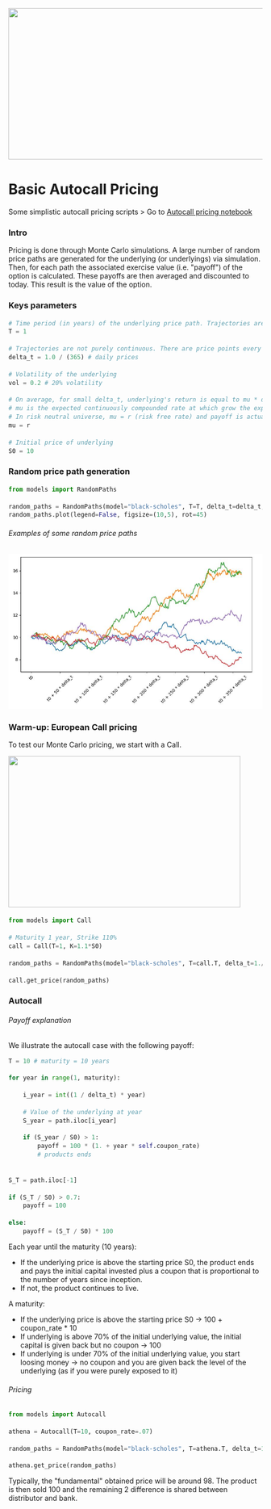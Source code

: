 <p align="center">
  <img src="https://www.mckinsey.com/~/media/mckinsey/industries/financial%20services/our%20insights/a%20decade%20after%20the%20global%20financial%20crisis%20what%20has%20and%20hasnt%20changed/a-decade-after-the-global-financial-crisis-1536x1536-250.jpg?mw=677&car=42:25"  width="600" height="300">
</p>

# Basic Autocall Pricing

Some simplistic autocall pricing scripts > Go to [Autocall pricing notebook](Autocall%20pricing.ipynb) 


###  Intro
<p>
Pricing is done through Monte Carlo simulations. A large number of random price paths are generated for the underlying (or underlyings) via simulation. Then, for each path the associated exercise value (i.e. "payoff") of the option is calculated. These payoffs are then averaged and discounted to today. This result is the value of the option.
</p>

###  Keys parameters

```python
# Time period (in years) of the underlying price path. Trajectories are generated in the [0, T] interval
T = 1 

# Trajectories are not purely continuous. There are price points every delta_t 
delta_t = 1.0 / (365) # daily prices

# Volatility of the underlying
vol = 0.2 # 20% volatility

# On average, for small delta_t, underlying's return is equal to mu * delta_t between t and t + delta_t ==> delta_S  / S = mu * delta_t + vol * sqrt(delta_t) * N(0,1)
# mu is the expected continuously compounded rate at which grow the expected price. E(St) = S0 * exp(mu * t)
# In risk neutral universe, mu = r (risk free rate) and payoff is actualised using r to get the price
mu = r

# Initial price of underlying
S0 = 10
```


###  Random price path generation


```python
from models import RandomPaths

random_paths = RandomPaths(model="black-scholes", T=T, delta_t=delta_t, vol=vol, mu=mu, S0=S0, n_simulations=5)
random_paths.plot(legend=False, figsize=(10,5), rot=45)
```

###### Examples of some random price paths 
<img src="https://github.com/ilep/Basic-Autocall-Pricing/blob/main/doc/Capture.JPG">



###  Warm-up: European Call pricing

To test our Monte Carlo pricing, we start with a Call. 

<img src="https://upload.wikimedia.org/wikipedia/commons/thumb/e/ec/Long_call_option.svg/1200px-Long_call_option.svg.png"  width="460" height="300">


```python
from models import Call

# Maturity 1 year, Strike 110%
call = Call(T=1, K=1.1*S0)

random_paths = RandomPaths(model="black-scholes", T=call.T, delta_t=1./(2*365), vol=vol, mu=mu, S0=S0, n_simulations=100000)

call.get_price(random_paths)
```

###  Autocall

###### Payoff explanation

We illustrate the autocall case with the following payoff: 

```python
T = 10 # maturity = 10 years

for year in range(1, maturity):
    
    i_year = int((1 / delta_t) * year)
    
    # Value of the underlying at year
    S_year = path.iloc[i_year]

    if (S_year / S0) > 1:
        payoff = 100 * (1. + year * self.coupon_rate)
        # products ends


S_T = path.iloc[-1]

if (S_T / S0) > 0.7:
    payoff = 100

else:
    payoff = (S_T / S0) * 100
```

Each year until the maturity (10 years):

- If the underlying price is above the starting price S0, the product ends and pays the initial capital invested plus a coupon that is proportional to the number of years since inception. 
- If not, the product continues to live.

A maturity:
- If the underlying price is above the starting price S0 &rarr; 100 + coupon_rate * 10
- If underlying is above 70% of the initial underlying value,  the initial capital is given back but no coupon &rarr; 100
- If underlying is under 70% of the initial underlying value, you start loosing money &rarr; no coupon and you are given back the level of the underlying (as if you were purely exposed to it)



###### Pricing

```python
from models import Autocall

athena = Autocall(T=10, coupon_rate=.07)

random_paths = RandomPaths(model="black-scholes", T=athena.T, delta_t=1./(2*365), vol=vol, mu=mu, S0=S0, n_simulations=50000)

athena.get_price(random_paths)
```

Typically, the "fundamental" obtained price will be around 98. The product is then sold 100 and the remaining 2 difference is shared between distributor and bank. 
